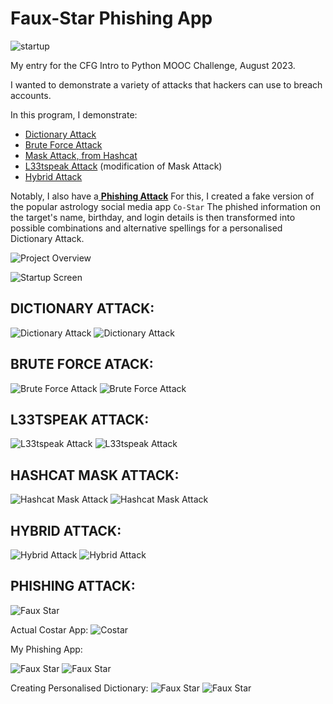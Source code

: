 # Faux-Star Phishing App

![startup](./screenshots/1_startup.png)

My entry for the CFG Intro to Python MOOC Challenge, August 2023.

I wanted to demonstrate a variety of attacks that hackers can use to breach accounts.

In this program, I demonstrate:

* [Dictionary Attack](#dictionary-attack)
* [Brute Force Attack](#brute-force-atack)
* [Mask Attack, from Hashcat](#hashcat-mask-attack)
* [L33tspeak Attack](#l33tspeak-attack) (modification of Mask Attack)
* [Hybrid Attack](#hybrid-attack)

Notably, I also have a[ **Phishing Attack**](#phishing-attack)
For this, I created a fake version of the popular astrology social media app `Co-Star`
The phished information on the target's name, birthday, and login details is then transformed into possible combinations and alternative spellings
for a personalised Dictionary Attack.

![Project Overview](./screenshots/0_project_overview.png)

![Startup Screen](./screenshots/1_startup.png)

## DICTIONARY ATTACK:

![Dictionary Attack](./screenshots/1_dictionary_blurb.png)
![Dictionary Attack](./screenshots/2_dictionary_attack.png)

## BRUTE FORCE ATACK:

![Brute Force Attack](./screenshots/3_brute_force_blurb.png)
![Brute Force Attack](./screenshots/3_brute_force.png)

## L33TSPEAK ATTACK:

![L33tspeak Attack](./screenshots/5_l33tspeak_blurb.png)
![L33tspeak Attack](./screenshots/5_l33tspeak.png)

## HASHCAT MASK ATTACK:

![Hashcat Mask Attack](./screenshots/4_hashcat_mask_blurb.png)
![Hashcat Mask Attack](./screenshots/4_hashcat_mask.png)

## HYBRID ATTACK:

![Hybrid Attack](./screenshots/6_hybrid_blurb.png)
![Hybrid Attack](./screenshots/6_hybrid.png)

## PHISHING ATTACK:

![Faux Star](./screenshots/7_faux-start_blurb.png)

Actual Costar App:
![Costar](./screenshots/7_costar.png)

My Phishing App:

![Faux Star](./screenshots/7_faux_star_1.png)
![Faux Star](./screenshots/7_faux_star_2.png)

Creating Personalised Dictionary:
![Faux Star](./screenshots/7_faux_star_3.png)
![Faux Star](./screenshots/7_faux_star_4.png)


